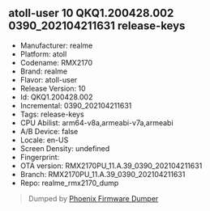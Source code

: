 ## atoll-user 10 QKQ1.200428.002 0390_202104211631 release-keys
- Manufacturer: realme
- Platform: atoll
- Codename: RMX2170
- Brand: realme
- Flavor: atoll-user
- Release Version: 10
- Id: QKQ1.200428.002
- Incremental: 0390_202104211631
- Tags: release-keys
- CPU Abilist: arm64-v8a,armeabi-v7a,armeabi
- A/B Device: false
- Locale: en-US
- Screen Density: undefined
- Fingerprint: 
- OTA version: RMX2170PU_11.A.39_0390_202104211631
- Branch: RMX2170PU_11.A.39_0390_202104211631
- Repo: realme_rmx2170_dump


>Dumped by [Phoenix Firmware Dumper](https://github.com/DroidDumps/phoenix_firmware_dumper)
